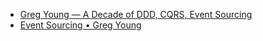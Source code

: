 * [Greg Young — A Decade of DDD, CQRS, Event Sourcing](https://www.youtube.com/watch?v=LDW0QWie21s)
* [Event Sourcing • Greg Young](https://www.youtube.com/watch?v=8JKjvY4etTY)
